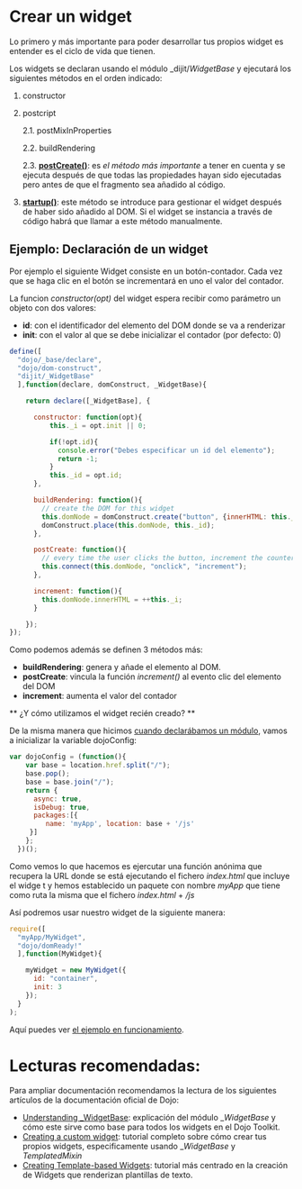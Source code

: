 # Crear un widget

Lo primero y más importante para poder desarrollar
tus propios widget es entender es el ciclo de vida que tienen.

Los widgets se declaran usando el módulo _dijit/_WidgetBase_
y ejecutará los siguientes métodos en el orden indicado:

1. constructor

2. postcript<br>

    2.1. postMixInProperties<br>

    2.2. buildRendering

    2.3. [**postCreate()**](http://dojotoolkit.org/documentation/tutorials/1.10/understanding_widgetbase/#postCreate): es
    _el método más importante_ a tener en cuenta
    y se ejecuta después de que todas las propiedades hayan sido ejecutadas
    pero antes de que el fragmento sea añadido al código.

3. [**startup()**](http://dojotoolkit.org/documentation/tutorials/1.10/understanding_widgetbase/#startup):
      este método se introduce para gestionar el widget después de haber sido
      añadido al DOM. Si el widget se instancia a través de código habrá que llamar
      a este método manualmente.

## Ejemplo: Declaración de un widget
Por ejemplo el siguiente Widget consiste en un botón-contador. Cada vez que se
haga clic en el botón se incrementará en uno el valor del contador.

La funcion _constructor(opt)_ del widget espera recibir como parámetro un objeto con
dos valores:
* **id**: con el identificador del elemento del DOM donde se va a renderizar
* **init**: con el valor al que se debe inicializar el contador (por defecto: 0)

```javascript
define([
  "dojo/_base/declare",
  "dojo/dom-construct",
  "dijit/_WidgetBase"
  ],function(declare, domConstruct, _WidgetBase){

    return declare([_WidgetBase], {

      constructor: function(opt){
          this._i = opt.init || 0;

          if(!opt.id){
            console.error("Debes especificar un id del elemento");
            return -1;
          }
          this._id = opt.id;
      },

      buildRendering: function(){
        // create the DOM for this widget
        this.domNode = domConstruct.create("button", {innerHTML: this._i});
        domConstruct.place(this.domNode, this._id);
      },

      postCreate: function(){
        // every time the user clicks the button, increment the counter
        this.connect(this.domNode, "onclick", "increment");
      },

      increment: function(){
        this.domNode.innerHTML = ++this._i;
      }

    });
});
```

Como podemos además se definen 3 métodos más:
* **buildRendering**: genera y añade el elemento al DOM.
* **postCreate**: vincula la función _increment()_ al evento clic del elemento del DOM
* **increment**: aumenta el valor del contador

** ¿Y cómo utilizamos el widget recién creado? **

De la misma manera que hicimos [cuando declarábamos un módulo](https://github.com/esri-es/iniciacion-a-dojo/tree/master/tutoriales/declarar-un-modulo),
vamos a inicializar la variable dojoConfig:

```javascript
var dojoConfig = (function(){
    var base = location.href.split("/");
    base.pop();
    base = base.join("/");
    return {
      async: true,
      isDebug: true,
      packages:[{
         name: 'myApp', location: base + '/js'
     }]
    };
  })();
```

Como vemos lo que hacemos es ejercutar una función anónima que recupera la
URL donde se está ejecutando el fichero _index.html_ que incluye el widge
t y hemos establecido un paquete con nombre _myApp_ que tiene como ruta la
misma que el fichero _index.html_ + _/js_

Así podremos usar nuestro widget de la siguiente manera:

```javascript
require([
  "myApp/MyWidget",
  "dojo/domReady!"
  ],function(MyWidget){

    myWidget = new MyWidget({
      id: "container",
      init: 3
    });
  }
);
```

Aquí puedes ver [el ejemplo en funcionamiento](http://esri-es.github.io/iniciacion-a-dojo/tutoriales/declarar-un-widget/index.html).

# Lecturas recomendadas:
Para ampliar documentación recomendamos la lectura de los siguientes artículos
de la documentación oficial de Dojo:
* [Understanding _WidgetBase](http://dojotoolkit.org/documentation/tutorials/1.10/understanding_widgetbase/): explicación
del módulo __WidgetBase_ y cómo este sirve como base para todos los widgets
en el Dojo Toolkit.
* [Creating a custom widget](http://dojotoolkit.org/documentation/tutorials/1.10/recipes/custom_widget/): tutorial completo
sobre cómo crear tus propios widgets, especificamente usando __WidgetBase_ y
_TemplatedMixin_
* [Creating Template-based Widgets](http://dojotoolkit.org/documentation/tutorials/1.10/templated/): tutorial
más centrado en la creación de Widgets que renderizan plantillas de texto.
